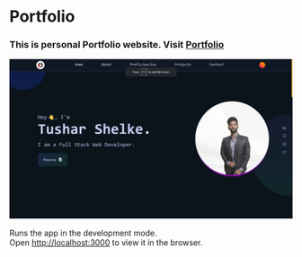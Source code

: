 # Portfolio

### This is personal Portfolio website. Visit [Portfolio](http://tushar-shelke007.netlify.app)

![](/src/assets/756ca789-283d-4380-8e46-d668fe7f23d5.jpg)

Runs the app in the development mode.\
Open [http://localhost:3000](http://localhost:3000) to view it in the browser.
